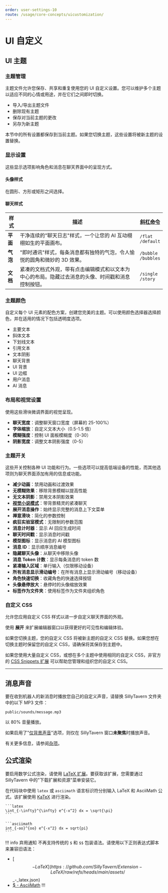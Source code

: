 ```yaml
---
order: user-settings-10
route: /usage/core-concepts/uicustomization/
---
```


# UI 自定义

## UI 主题

### 主题管理
主题文件允许您保存、共享和重复使用您的 UI 自定义设置。您可以维护多个主题以适应不同的心情或用途，并在它们之间即时切换。

* 导入/导出主题文件
* 删除现有主题
* 保存对当前主题的更改
* 另存为新主题

本节中的所有设置都保存到当前主题。如果您切换主题，这些设置将被新主题的设置替换。

### 显示设置
这些显示选项影响角色和消息在聊天界面中的呈现方式。

#### 头像样式
在圆形、方形或矩形之间选择。

#### 聊天样式
| 样式        | 描述                                                                                                                                                    | [斜杠命令](/For_Contributors/st-script.md#ui-styling) |
|--------------|----------------------------------------------------------------------------------------------------------------------------------------------------------------|------------------------------------------------------------|
| **平面**     | 干净连续的"聊天日志"样式，一个让您的 AI 互动栩栩如生的平面画布。                                                                 | `/flat`<br>`/default`                                      |
| **气泡**  | "即时通讯"样式，每条消息都有独特的气泡，令人愉悦的圆角和微妙的 3D 效果。                                          | `/bubble`<br>`/bubbles`                                    |
| **文档** | 紧凑的文档式外观，带有点击编辑模式和以文本为中心的布局。隐藏过去消息的头像、时间戳和消息控制按钮。 | `/single`<br>`/story`                                      |

### 主题颜色
自定义每个 UI 元素的配色方案，创建您完美的主题。可以使用颜色选择器选择颜色，并在适用的情况下包括透明度选项。

* 主要文本
* 斜体文本
* 下划线文本
* 引用文本
* 文本阴影
* 聊天背景
* UI 背景
* UI 边框
* 用户消息
* AI 消息

### 布局和视觉设置
使用这些滑块微调界面的视觉呈现。

* **聊天宽度**：调整聊天窗口宽度（屏幕的 25-100%）
* **字体缩放**：自定义文本大小（0.5-1.5 倍）
* **模糊强度**：控制 UI 面板模糊度（0-30）
* **阴影宽度**：调整文本阴影强度（0-5）

### 主题开关
这些开关控制各种 UI 功能和行为。一些选项可以提高低端设备的性能，而其他选项则为聊天界面添加有用的信息或功能。
* **减少动画**：禁用动画和过渡效果
* **无模糊效果**：移除背景模糊以提高性能
* **无文本阴影**：禁用文本阴影效果
* **[视觉小说模式](Visual-Novel.md)**：带背景精灵的紧凑聊天
* **展开消息操作**：始终显示完整的消息上下文菜单
* **禅意滑块**：简化的参数控制
* **疯狂实验室模式**：无限制的参数范围
* **消息计时器**：显示 AI 回应生成时间
* **聊天时间戳**：显示消息时间戳
* **模型图标**：显示消息的 AI 模型图标
* **消息 ID**：显示顺序消息编号
* **隐藏聊天头像**：从聊天中移除头像
* **消息 Token 计数**：显示每条消息的 token 数
* **紧凑输入区域**：单行输入（仅限移动设备）
* **所有消息显示滑动编号**：在所有消息上显示滑动编号（移动设备）
* **角色快速切换**：收藏角色的快速选择按钮
* **头像悬停放大**：悬停时的头像缩放效果
* **标签作为文件夹**：使用标签作为文件夹组织角色


### 自定义 CSS

允许您应用自定义 CSS 样式以进一步自定义聊天界面的外观。

使用 <i class="fa-fw fa-solid fa-maximize" title="Expand icon"></i> **展开** 来扩展编辑器窗口以获得更好的可见性和编辑体验。

如果您切换主题，您的自定义 CSS 将被新主题的自定义 CSS 替换。如果您想在切换主题时保留您的自定义 CSS，请确保将其保存到主题中。

如果您使用大量自定义 CSS，或想在多个主题中使用相同的自定义 CSS，非官方的 [CSS Snippets 扩展](https://github.com/LenAnderson/SillyTavern-CssSnippets) 可以帮助您管理和组织您的自定义 CSS。

---

## 消息声音

要在收到机器人的新消息时播放您自己的自定义声音，请替换 SillyTavern 文件夹中的以下 MP3 文件：

`public/sounds/message.mp3`

以 80% 音量播放。

如果启用了"[仅背景声音](User_Settings.md#杂项)"选项，则仅在 SillyTavern 窗口**未聚焦**时播放声音。

有关更多信息，请参阅[杂项](User_Settings.md#杂项)。


## 公式渲染

要启用数学公式渲染，请使用 [LaTeX 扩展](https://github.com/SillyTavern/Extension-LaTeX)。要获取该扩展，您需要通过 SillyTavern 中的"下载扩展和资源"菜单安装它。

在代码块中使用 `latex` 或 `asciimath` 语言标识符分别输入 LaTeX 和 AsciiMath 公式。该扩展使用 [KaTeX](https://katex.org/) 进行渲染。

<pre><code>```latex
\int_{-\infty}^{\infty} e^{-x^2} dx = \sqrt{\pi}
```

```asciimath
int_{-oo}^{oo} e^{-x^2} dx = sqrt{pi}
```</code></pre>

!!! info 弃用通知
不再支持传统的 `$` 和 `$$` 包装语法。请使用以下正则表达式脚本来兼容旧语法：

* [$$ - LaTeX](https://github.com/SillyTavern/Extension-LaTeX/raw/refs/heads/main/assets/$$_-_latex.json)
* [$ - AsciiMath](https://github.com/SillyTavern/Extension-LaTeX/raw/refs/heads/main/assets/$_-_asciimath.json)
!!!
